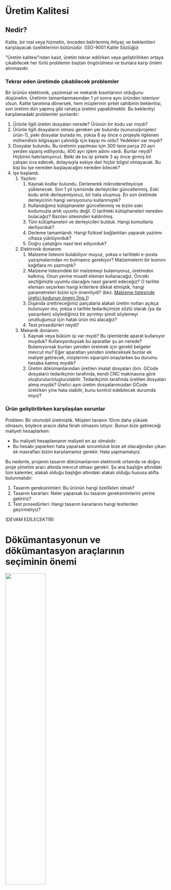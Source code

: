 # Üretim Kalitesi

## Nedir?

Kalite, bir mal veya hizmetin, önceden belirlenmiş ihtiyaç ve beklentileri karşılayacak özelliklerinin bütünüdür. (ISO-9001 Kalite Sözlüğü)

"Üretim kalitesi"nden kasıt, üretim tekrar edilirken veya geliştirilirken ortaya çıkabilecek her türlü problemin baştan öngörülmesi ve bunlara karşı önlem alınmasıdır. 

### Tekrar eden üretimde çıkabilecek problemler

Bir ürünün elektronik, yazılımsal ve mekanik kısımlarının olduğunu düşünelim. Üretimin tamamlanmasından 1 yıl sonra aynı üründen isteniyor olsun. Kalite tanımına dönersek, hem müşterinin şirket sahibinin beklentisi, son üretimi dün yapmış gibi rahatça üretimi yapabilmektir. Bu beklentiyi karşılamadaki problemler şunlardır: 

1. Ürünle ilgili üretim dosyaları nerede? Ürünün bir kodu var mıydı?
2. Ürünle ilgili dosyaların olması gereken yer bulundu (sunucu/projeler/ürün-1), peki dosyalar burada mı, yoksa 6 ay önce o projeyle ilgilenen mühendisin bilgisayarı çalındığı için kayıp mı oldu? Yedekleri var mıydı? 
3. Dosyalar bulundu. Bu üretimin yapılması için 300 tane parça 20 ayrı yerden sipariş ediliyordu, 400 ayrı işlem adımı vardı. Bunlar neydi? Hiçbirini hatırlamıyoruz. Belki de bu işi şirkete 3 ay önce girmiş bir çalışan icra edecek, dolayısıyla eskiye dair hiçbir bilgisi olmayacak. Bu kişi bu işe nereden başlayacağını nereden bilecek? 
4. İşe başlandı. 
    1. Yazılım:
        1. Kaynak kodlar bulundu. Derlenerek mikrodenetleyiciye yüklenecek. Son 1 yıl içerisinde derleyiciler güncellenmiş. Eski kodu artık derleyemiyoruz, bir hata oluşmuş. En son üretimde derleyicinin hangi versiyonunu kullanmıştık? 
        2. Kullandığımız kütüphaneler güncellenmiş ve bizim eski kodumuzla artık uyumlu değil. O tarihteki kütüphaneleri nereden bulacağız? Bazıları sitesinden kaldırılmış. 
        3. Tüm kütüphaneleri ve derleyicileri bulduk. Hangi komutlarla derliyorduk? 
        4. Derleme tamamlandı. Hangi fiziksel bağlantıları yaparak yazılımı cihaza yüklüyorduk?
        5. Doğru çalıştığını nasıl test ediyorduk? 
    2. Elektronik donanım:
        1. Malzeme listesini bulabiliyor muyuz, yoksa o tarihteki e-posta yazışmalarından mı bulmamız gerekiyor? Malzemelerin bir kısmını kağıtlara mı yazmıştık?
        2. Malzeme listesindeki bir malzemeyi bulamıyoruz, üretimden kalkmış. Onun yerine muadil eleman kullanacağız. Önceki seçtiğimizle uyumlu olacağını nasıl garanti edeceğiz? O tarihte elemanı seçerken hangi kriterlere dikkat etmiştik, hangi parametreleri bizim için önemliydi? (bkz. [Malzeme listesinde üretici kodunun önemi (İng.)](https://electronics.stackexchange.com/q/539726/20285))
        3. Dışarıda ürettireceğimiz parçalarla alakalı üretim notları açıkça bulunuyor mu, yoksa o tarihte tedarikçimize sözlü olarak (ya da yazışırken) söylediğimiz bir ayrıntıyı şimdi söylemeyi unuttuğumuz için hatalı ürün mü alacağız? 
        4. Test prosedürleri neydi? 
    3. Mekanik donanım:
        1. Kaynak veya büküm işi var mıydı? Bu işlemlerde aparat kullanıyor muyduk? Kullanıyorduysak bu aparatlar şu an nerede? Bulamıyorsak bunları yeniden üretmek için gerekli belgeler mevcut mu? Eğer aparatları yeniden üreteceksek bunlar ek maliyet getirecek, müşterinin siparişini onaylarken bu durumu hesaba katmış mıydık?
        2. Üretim dökümanlarından üretilen imalat dosyaları (örn. GCode dosyaları) tedarikçinin tarafında, kendi CNC makinasına göre oluşturulur/oluşturulabilir. Tedarikçinin tarafında üretilen dosyaları almış mıydık? Üretici aynı üretim dosyalarımızdan GCode üretirken yine hata olabilir, bunu kontrol edebilecek durumda mıyız?
    
    
### Ürün geliştirilirken karşılaşılan sorunlar

Problem: Bir otomobil üretmiştik. Müşteri tavanın 10cm daha yüksek olmasını, böylece aracın daha ferah olmasını istiyor. Bunun bize getireceği maliyeti hesaplarken: 

   * Bu maliyeti hesaplamanın maliyeti en az olmalıdır. 
   * Bu hesabı yaparken hata yaparsak sorumluluk bize ait olacağından çıkan ek masrafları bizim karşılamamız gerekir. Hata yapmamalıyız. 

Bu nedenle, projenin tasarım dökümanlarının elektronik ortamda ve doğru proje yönetim aracı altında mevcut olması gerekir. Şu ana başlığın altındaki tüm kalemler, alakalı olduğu başlığın altındaki alakalı olduğu hususa atıfta bulunmalıdır:
1. Tasarım gereksinimleri: Bu ürünün hangi özellikleri olmalı? 
2. Tasarım kararları: Neler yaparsak bu tasarım gereksinimlerini yerine getiririz?
3. Test prosedürleri: Hangi tasarım kararlarını hangi testlerden geçirmeliyiz?

(DEVAM EDİLECEKTİR)
  
# Dökümantasyonun ve dökümantasyon araçlarının seçiminin önemi 

[<img src="http://i3.ytimg.com/vi/bYNEdhxP6U0/hqdefault.jpg" width="50%" />](https://youtu.be/bYNEdhxP6U0)
